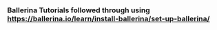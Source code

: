 ### Ballerina Tutorials followed through using https://ballerina.io/learn/install-ballerina/set-up-ballerina/
